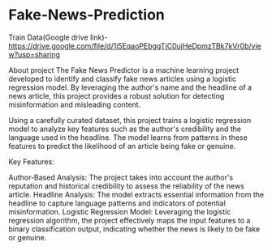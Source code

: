 # Fake-News-Prediction

Train Data(Google drive link)- https://drive.google.com/file/d/1j5EqaoPEbggTjC0ujHeDpmzTBk7kVr0b/view?usp=sharing

About project 
The Fake News Predictor is a machine learning project developed to identify and classify fake news articles using a logistic regression model. By leveraging the author's name and the headline of a news article, this project provides a robust solution for detecting misinformation and misleading content.

Using a carefully curated dataset, this project trains a logistic regression model to analyze key features such as the author's credibility and the language used in the headline. The model learns from patterns in these features to predict the likelihood of an article being fake or genuine.

Key Features:

Author-Based Analysis: The project takes into account the author's reputation and historical credibility to assess the reliability of the news article.
Headline Analysis: The model extracts essential information from the headline to capture language patterns and indicators of potential misinformation.
Logistic Regression Model: Leveraging the logistic regression algorithm, the project effectively maps the input features to a binary classification output, indicating whether the news is likely to be fake or genuine.
